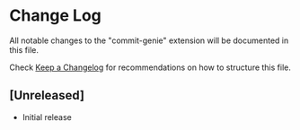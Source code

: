 # Change Log

All notable changes to the "commit-genie" extension will be documented in this file.

Check [Keep a Changelog](http://keepachangelog.com/) for recommendations on how to structure this file.

## [Unreleased]

- Initial release